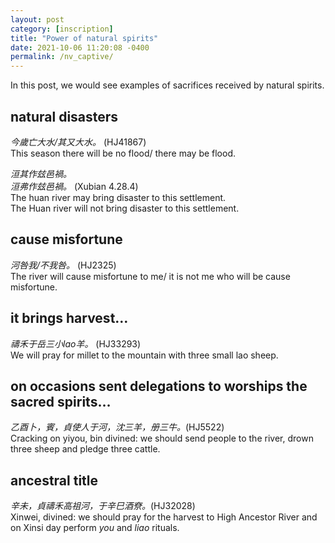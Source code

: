```yaml
---
layout: post
category: [inscription]
title: "Power of natural spirits"
date: 2021-10-06 11:20:08 -0400
permalink: /nv_captive/
---
```


In this post, we would see examples of sacrifices received by natural spirits.

## natural disasters
*今歲亡大水/其又大水。* (HJ41867)  
This season there will be no flood/ there may be flood.  

*洹其作玆邑禍。*  
*洹弗作玆邑禍。* (Xubian 4.28.4)  
The huan river may bring disaster to this settlement.  
The Huan river will not bring disaster to this settlement.  

## cause misfortune
*河咎我/不我咎。* (HJ2325)  
The river will cause misfortune to me/ it is not me who will be cause misfortune.  

## it brings harvest…
*禱禾于岳三小lao羊。* (HJ33293)  
We will pray for millet to the mountain with three small lao sheep.  

## on occasions sent delegations to worships the sacred spirits…
*乙酉卜，賓，貞使人于河，沈三羊，册三牛。*(HJ5522)  
Cracking on yiyou, bin divined: we should send people to the river, drown three sheep and pledge three cattle.  

## ancestral title
*辛未，貞禱禾高祖河，于辛巳酒尞。*(HJ32028)  
Xinwei, divined: we should pray for the harvest to High Ancestor River and on Xinsi day perform *you* and *liao* rituals.  
